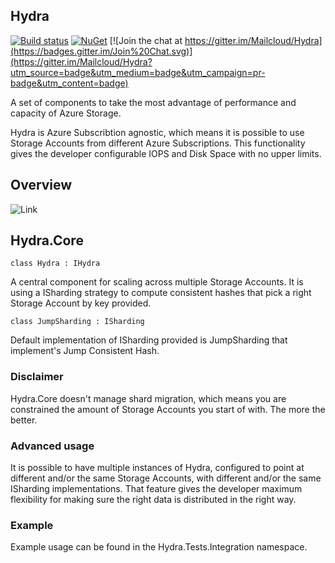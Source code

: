 ## Hydra
 
[![Build status](https://ci.appveyor.com/api/projects/status/b8o97a6lxfpvdvdv/branch/master?svg=true)](https://ci.appveyor.com/project/naeem-khedarun/hydra/branch/master) [![NuGet](https://img.shields.io/nuget/dt/Mailcloud.Hydra.Core.svg)]() [![Join the chat at https://gitter.im/Mailcloud/Hydra](https://badges.gitter.im/Join%20Chat.svg)](https://gitter.im/Mailcloud/Hydra?utm_source=badge&utm_medium=badge&utm_campaign=pr-badge&utm_content=badge)

A set of components to take the most advantage of performance and capacity of Azure Storage. 

Hydra is Azure Subscribtion agnostic, which means it is possible to use Storage Accounts from different Azure Subscriptions. This functionality gives the developer configurable IOPS and Disk Space with no upper limits.

## Overview

![Link](https://github.com/Mailcloud/Hydra/blob/master/doc/architecture.png)

## Hydra.Core

` class Hydra : IHydra `

A central component for scaling across multiple Storage Accounts. It is using a ISharding strategy to compute consistent hashes that pick a right Storage Account by key provided.

` class JumpSharding : ISharding `

Default implementation of ISharding provided is JumpSharding that implement's Jump Consistent Hash.

### Disclaimer

Hydra.Core doesn't manage shard migration, which means you are constrained the amount of Storage Accounts you start of with. The more the better.

### Advanced usage

It is possible to have multiple instances of Hydra, configured to point at different and/or the same Storage Accounts, with different and/or the same ISharding implementations. That feature gives the developer maximum flexibility for making sure the right data is distributed in the right way.

### Example

Example usage can be found in the Hydra.Tests.Integration namespace.
